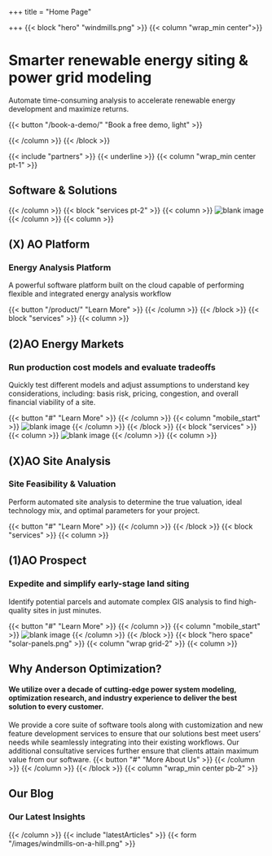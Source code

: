 +++
title = "Home Page"

+++
{{< block "hero" "windmills.png" >}}
{{< column "wrap_min center">}}

# Smarter renewable energy siting & power grid modeling 

Automate time-consuming analysis to accelerate renewable energy development and maximize returns.

{{< button "/book-a-demo/" "Book a free demo, light" >}}

{{< /column >}}
{{< /block >}}

{{< include "partners" >}}
{{< underline >}}
{{< column "wrap_min center pt-1" >}}

## Software & Solutions


{{< /column >}}
{{< block "services pt-2" >}}
{{< column >}}
![blank image](/images/solar-panels.png)
{{< /column >}}
{{< column >}}

## (X) AO Platform

### Energy Analysis Platform

A powerful software platform built on the cloud capable of performing flexible and integrated energy analysis workflow

{{< button "/product/" "Learn More" >}}
{{< /column >}}
{{< /block >}}
{{< block "services" >}}
{{< column >}}

## (2)AO Energy Markets

### Run production cost models and evaluate tradeoffs

Quickly test different models and adjust assumptions to understand key considerations, including: basis risk, pricing, congestion, and overall financial viability of a site.

{{< button "#" "Learn More" >}}
{{< /column >}}
{{< column "mobile_start" >}}
![blank image](/images/solar-panels.png)
{{< /column >}}
{{< /block >}}
{{< block "services" >}}
{{< column >}}
![blank image](/images/solar-panels.png)
{{< /column >}}
{{< column >}}

## (X)AO Site Analysis

### Site Feasibility & Valuation

Perform automated site analysis to determine the true valuation, ideal technology mix, and optimal parameters for your project.

{{< button "#" "Learn More" >}}
{{< /column >}}
{{< /block >}}
{{< block "services" >}}
{{< column >}}

## (1)AO Prospect

### Expedite and simplify early-stage land siting

Identify potential parcels and automate complex GIS analysis to find high-quality sites in just minutes.

{{< button "#" "Learn More" >}}
{{< /column >}}
{{< column "mobile_start" >}}
![blank image](/images/solar-panels.png)
{{< /column >}}
{{< /block >}}
{{< block "hero space" "solar-panels.png" >}}
{{< column "wrap grid-2" >}}
{{< column >}}

## Why Anderson Optimization?

#### We utilize over a decade of cutting-edge power system modeling, optimization research, and industry experience to deliver the best solution to every customer.

We provide a core suite of software tools along with customization and new feature development services to ensure that our solutions best meet users’ needs while seamlessly integrating into their existing workflows. Our additional consultative services further ensure that clients attain maximum value from our software.
{{< button "#" "More About Us" >}}
{{< /column >}}
{{< /column >}}
{{< /block >}}
{{< column "wrap_min center pb-2" >}}

## Our Blog

### Our Latest Insights

{{< /column >}}
{{< include "latestArticles" >}}
{{< form "/images/windmills-on-a-hill.png" >}}